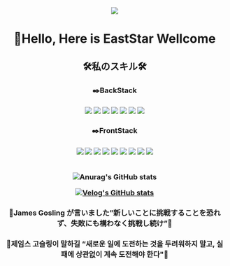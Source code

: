 


<div align="center">
  <img src="https://capsule-render.vercel.app/api?type=waving&color=auto&height=300&section=header&text=WellcomeMyStar&fontSize=90" />
  
  <h1>🤚Hello, Here is EastStar Wellcome</h1>
  
  <h2>🛠️私のスキル🛠️</h2>
  
  <h3>✒️BackStack<h3>
  <img src="https://img.shields.io/badge/Git-3766AB?style=flat-square&logo=Git&logoColor=#F05032"/></a>
  <img src="https://img.shields.io/badge/GitHub-3766AB?style=flat-square&logo=GitHub&logoColor=#181717"/></a>
  <img src="https://img.shields.io/badge/JAVA-3766AB?style=flat-square&logo=JAVA&logoColor=#181717"/></a>
  <img src="https://img.shields.io/badge/JSP-3766AB?style=flat-square&logo=JSP&logoColor=#181717"/></a>
  <img src="https://img.shields.io/badge/Spring-3766AB?style=flat-square&logo=Spring&logoColor=#6DB33F"/></a>
  <img src="https://img.shields.io/badge/Spring Boot-3766AB?style=flat-square&logo=Spring Boot&logoColor=#6DB33F"/></a>
  <img src="https://img.shields.io/badge/Oracle DB-3766AB?style=flat-square&logo=Oracle&logoColor=#F80000"/></a><p>
  <h3>✒️FrontStack<h3>
  <img src="https://img.shields.io/badge/React-3766AB?style=flat-square&logo=React&logoColor=#61DAFB"/></a>
  <img src="https://img.shields.io/badge/HTML5-3766AB?style=flat-square&logo=HTML5&logoColor=#E34F26"/></a>
  <img src="https://img.shields.io/badge/CSS3-3766AB?style=flat-square&logo=CSS3&logoColor=#1572B6"/></a>
  <img src="https://img.shields.io/badge/JavaScript-3766AB?style=flat-square&logo=JavaScript&logoColor=#F7DF1E"/></a>
  <img src="https://img.shields.io/badge/Sass-3766AB?style=flat-square&logo=Sass&logoColor=#CC6699"/></a>
  <img src="https://img.shields.io/badge/Tailwind CSS-3766AB?style=flat-square&logo=Tailwind CSS&logoColor=#06B6D4"/></a>
  <img src="https://img.shields.io/badge/Ant Design-3766AB?style=flat-square&logo=Ant Design&logoColor=#0170FE"/></a>
  <img src="https://img.shields.io/badge/Docker-3766AB?style=flat-square&logo=Docker&logoColor=#2496ED"/></a>
  <img src="https://img.shields.io/badge/Bootstrap-3766AB?style=flat-square&logo=Bootstrap&logoColor=#7952B3"/></a>
  <br><br>
  
  ![Anurag's GitHub stats](https://github-readme-stats.vercel.app/api?username=qweszx13&show_icons=true&bg_color=00000000)
  
 [![Velog's GitHub stats](https://velog-readme-stats.vercel.app/api?name=qweszx13&color=dark)](https://github.com/qweszx13/velog-readme-stats)
  
  <h3>💫James Gosling が言いました”新しいことに挑戦することを恐れず、失敗にも構わなく挑戦し続け”💫</h3>
  <h3>💫제임스 고슬링이 말하길 “새로운 일에 도전하는 것을 두려워하지 말고, 실패에 상관없이 계속 도전해야 한다"💫</h3>
  
</div>



<!--
**qweszx13/qweszx13** is a ✨ _special_ ✨ repository because its `README.md` (this file) appears on your GitHub profile.

Here are some ideas to get you started:

- 🔭 I’m currently working on ...
- 🌱 I’m currently learning ...
- 👯 I’m looking to collaborate on ...
- 🤔 I’m looking for help with ...
- 💬 Ask me about ...
- 📫 How to reach me: ...
- 😄 Pronouns: ...
- ⚡ Fun fact: ...
-->
</a>
